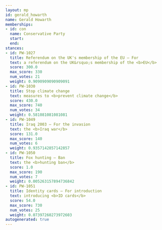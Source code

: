 ```yaml
---
layout: mp
id: gerald_howarth
name: Gerald Howarth
memberships:
- id: con
  name: Conservative Party
  start: 
  end: 
stances:
- id: PW-1027
  title: Referendum on the UK's membership of the EU — For
  text: a referendum on the UK&rsquo;s membership of the <b>EU</b>
  score: 300.0
  max_score: 330
  num_votes: 21
  weight: 0.9090909090909091
- id: PW-1030
  title: Stop climate change
  text: measures to <b>prevent climate change</b>
  score: 430.0
  max_score: 740
  num_votes: 34
  weight: 0.581081081081081
- id: PW-1049
  title: Iraq 2003 — For the invasion
  text: the <b>Iraq war</b>
  score: 131.0
  max_score: 140
  num_votes: 6
  weight: 0.9357142857142857
- id: PW-1050
  title: Fox hunting — Ban
  text: the <b>hunting ban</b>
  score: 1.0
  max_score: 190
  num_votes: 7
  weight: 0.005263157894736842
- id: PW-1051
  title: Identity cards — For introduction
  text: introducing <b>ID cards</b>
  score: 54.0
  max_score: 730
  num_votes: 25
  weight: 0.07397260273972603
autogenerated: true
---
```


